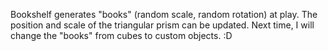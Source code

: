 Bookshelf generates "books" (random scale, random rotation) at play. 
The position and scale of the triangular prism can be updated.
Next time, I will change the "books" from cubes to custom objects. :D